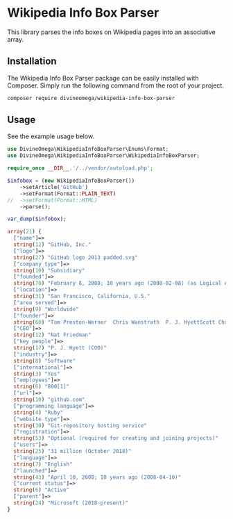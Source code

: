 # Wikipedia Info Box Parser

This library parses the info boxes on Wikipedia pages 
into an associative array.

## Installation

The Wikipedia Info Box Parser package can be easily
installed with Composer. Simply run the following
command from the root of your project.

```bash
composer require divineomega/wikipedia-info-box-parser
```

## Usage

See the example usage below.

```php
use DivineOmega\WikipediaInfoBoxParser\Enums\Format;
use DivineOmega\WikipediaInfoBoxParser\WikipediaInfoBoxParser;

require_once __DIR__.'/../vendor/autoload.php';

$infobox = (new WikipediaInfoBoxParser())
    ->setArticle('GitHub')
    ->setFormat(Format::PLAIN_TEXT)
//  ->setFormat(Format::HTML)
    ->parse();

var_dump($infobox);
```

```php
array(21) {
  ["name"]=>
  string(12) "GitHub, Inc."
  ["logo"]=>
  string(27) "GitHub logo 2013 padded.svg"
  ["company_type"]=>
  string(10) "Subsidiary"
  ["founded"]=>
  string(70) "February 8, 2008; 10 years ago (2008-02-08) (as Logical Awesome LLC)"
  ["location"]=>
  string(31) "San Francisco, California, U.S."
  ["area served"]=>
  string(9) "Worldwide"
  ["founder"]=>
  string(60) "Tom Preston-Werner  Chris Wanstrath  P. J. HyettScott Chacon"
  ["CEO"]=>
  string(12) "Nat Friedman"
  ["key people"]=>
  string(17) "P. J. Hyett (COO)"
  ["industry"]=>
  string(8) "Software"
  ["international"]=>
  string(3) "Yes"
  ["employees"]=>
  string(6) "800[1]"
  ["url"]=>
  string(10) "github.com"
  ["programming language"]=>
  string(4) "Ruby"
  ["website type"]=>
  string(30) "Git-repository hosting service"
  ["registration"]=>
  string(53) "Optional (required for creating and joining projects)"
  ["users"]=>
  string(25) "31 million (October 2018)"
  ["language"]=>
  string(7) "English"
  ["launched"]=>
  string(43) "April 10, 2008; 10 years ago (2008-04-10)"
  ["current status"]=>
  string(6) "Active"
  ["parent"]=>
  string(24) "Microsoft (2018-present)"
}

```